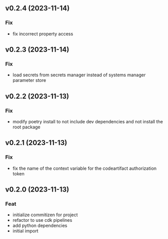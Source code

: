 ## v0.2.4 (2023-11-14)

### Fix

- fix incorrect property access

## v0.2.3 (2023-11-14)

### Fix

- load secrets from secrets manager instead of systems manager parameter store

## v0.2.2 (2023-11-13)

### Fix

- modify poetry install to not include dev dependencies and not install the root package

## v0.2.1 (2023-11-13)

### Fix

- fix the name of the context variable for the codeartifact authorization token

## v0.2.0 (2023-11-13)

### Feat

- initialize commitizen for project
- refactor to use cdk pipelines
- add python dependencies
- initial import
